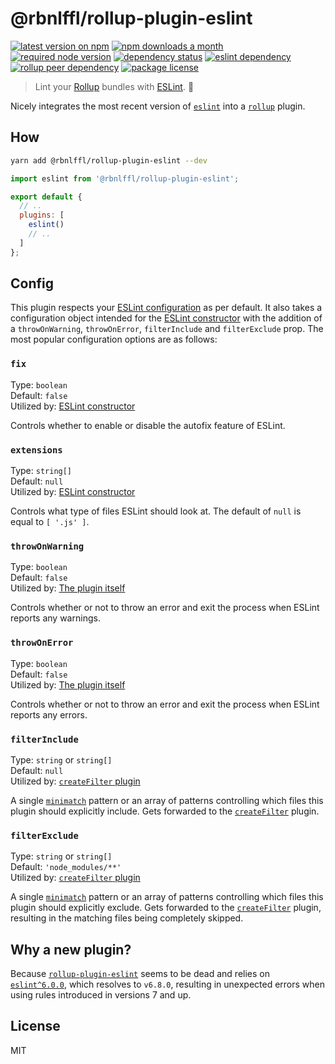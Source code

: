 # @rbnlffl/rollup-plugin-eslint

[![latest version on npm](https://img.shields.io/npm/v/@rbnlffl/rollup-plugin-eslint)](https://www.npmjs.com/package/@rbnlffl/rollup-plugin-eslint)
[![npm downloads a month](https://img.shields.io/npm/dm/@rbnlffl/rollup-plugin-eslint)](https://www.npmjs.com/package/@rbnlffl/rollup-plugin-eslint)
[![required node version](https://img.shields.io/node/v/@rbnlffl/rollup-plugin-eslint)](https://github.com/nodejs/Release)
[![dependency status](https://img.shields.io/david/robinloeffel/rollup-plugin-eslint)](https://david-dm.org/robinloeffel/rollup-plugin-eslint)
[![eslint dependency](https://img.shields.io/npm/dependency-version/@rbnlffl/rollup-plugin-eslint/eslint?label=eslint%20dep)](https://github.com/eslint/eslint)
[![rollup peer dependency](https://img.shields.io/npm/dependency-version/@rbnlffl/rollup-plugin-eslint/peer/rollup?label=rollup%20peer%20dep)](https://github.com/rollup/rollup)
[![package license](https://img.shields.io/npm/l/@rbnlffl/rollup-plugin-eslint)](license)

> Lint your [Rollup](https://github.com/rollup/rollup) bundles with [ESLint](https://github.com/eslint/eslint). 🐝

Nicely integrates the most recent version of [`eslint`](https://github.com/eslint/eslint) into a [`rollup`](https://github.com/rollup/rollup) plugin.

## How

```sh
yarn add @rbnlffl/rollup-plugin-eslint --dev
```

```js
import eslint from '@rbnlffl/rollup-plugin-eslint';

export default {
  // ..
  plugins: [
    eslint()
    // ..
  ]
};
```

## Config

This plugin respects your [ESLint configuration](https://eslint.org/docs/user-guide/configuring) as per default. It also takes a configuration object intended for the [ESLint constructor](https://eslint.org/docs/developer-guide/nodejs-api#-new-eslintoptions) with the addition of a `throwOnWarning`, `throwOnError`, `filterInclude` and `filterExclude` prop. The most popular configuration options are as follows:

### `fix`

Type: `boolean`<br>
Default: `false`<br>
Utilized by: [ESLint constructor](https://eslint.org/docs/developer-guide/nodejs-api#-new-eslintoptions)

Controls whether to enable or disable the autofix feature of ESLint.

### `extensions`

Type: `string[]`<br>
Default: `null`<br>
Utilized by: [ESLint constructor](https://eslint.org/docs/developer-guide/nodejs-api#-new-eslintoptions)

Controls what type of files ESLint should look at. The default of `null` is equal to `[ '.js' ]`.

### `throwOnWarning`

Type: `boolean`<br>
Default: `false`<br>
Utilized by: [The plugin itself](https://github.com/robinloeffel/rollup-plugin-eslint/blob/master/src/index.js#L36)

Controls whether or not to throw an error and exit the process when ESLint reports any warnings.

### `throwOnError`

Type: `boolean`<br>
Default: `false`<br>
Utilized by: [The plugin itself](https://github.com/robinloeffel/rollup-plugin-eslint/blob/master/src/index.js#L40)

Controls whether or not to throw an error and exit the process when ESLint reports any errors.

### `filterInclude`

Type: `string` or `string[]`<br>
Default: `null`<br>
Utilized by: [`createFilter` plugin](https://github.com/rollup/plugins/tree/master/packages/pluginutils#createfilter)

A single [`minimatch`](https://github.com/isaacs/minimatch) pattern or an array of patterns controlling which files this plugin should explicitly include. Gets forwarded to the [`createFilter`](https://github.com/rollup/plugins/tree/master/packages/pluginutils#createfilter) plugin.

### `filterExclude`

Type: `string` or `string[]`<br>
Default: `'node_modules/**'`<br>
Utilized by: [`createFilter` plugin](https://github.com/rollup/plugins/tree/master/packages/pluginutils#createfilter)

A single [`minimatch`](https://github.com/isaacs/minimatch) pattern or an array of patterns controlling which files this plugin should explicitly exclude. Gets forwarded to the [`createFilter`](https://github.com/rollup/plugins/tree/master/packages/pluginutils#createfilter) plugin, resulting in the matching files being completely skipped.

## Why a new plugin?

Because [`rollup-plugin-eslint`](https://github.com/TrySound/rollup-plugin-eslint) seems to be dead and relies on [`eslint^6.0.0`](https://github.com/TrySound/rollup-plugin-eslint/blob/master/package.json#L42), which resolves to `v6.8.0`, resulting in unexpected errors when using rules introduced in versions 7 and up.

## License

MIT

